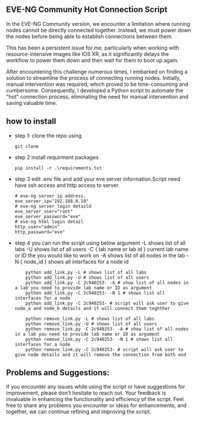 ## EVE-NG Community Hot Connection Script
In the EVE-NG Community version, we encounter a limitation where running nodes cannot be directly connected together. Instead, we must power down the nodes before being able to establish connections between them.

This has been a persistent issue for me, particularly when working with resource-intensive images like IOS XR, as it significantly delays the workflow to power them down and then wait for them to boot up again.

After encountering this challenge numerous times, I embarked on finding a solution to streamline the process of connecting running nodes. Initially, manual intervention was required, which proved to be time-consuming and cumbersome. Consequently, I developed a Python script to automate the "hot" connection process, eliminating the need for manual intervention and saving valuable time.


## how to install
- step 1:
    clone the repo using
    ```
    git clone 
    ```
- step 2
    install requirment packages
    ```
    pip install -r .\requirements.txt
    ```
- step 3
    edit .env file and add your eve server information.Script need have ssh access and http access to server.
    ```
    # eve-ng server ip address.
    eve_server_ip="192.168.0.10"
    # eve-ng server login detaild
    eve_server_user="root"
    eve_server_password="eve"
    # eve-ng html login detail
    http_user="admin"
    http_password="eve"
    ```
- step 4
    you can run the script using below argument
    -L shows list of all labs
    -U shows list of all users
    -C { lab name or lab id } current lab name or ID the you would like to work on
    -A shows list of all nodes in the lab
    -N { node_id } shows all interfaces for a node id
    ```
        python add_link.py -L # shows list of all labs
        python add_link.py -U # shows list of all users
        python add_link.py -C 2c940253- -A # show list of all nodes in a lab you need to provide lab name or ID as argument
        python add_link.py -C 2c940253- -N 1 # shows list all interfaces for a node
        python add_link.py -C 2c940253- # script will ask user to give node_a and node_b details and it will connect them toghther

        python remove_link.py -L # shows list of all labs
        python remove_link.py -U # shows list of all users
        python remove_link.py -C 2c940253- -A # show list of all nodes in a lab you need to provide lab name or ID as argument
        python remove_link.py -C 2c940253- -N 1 # shows list all interfaces for a node
        python remove_link.py -C 2c940253- # script will ask user to give node details and it will remove the connection from both end
    ```


## Problems and Suggestions:
If you encounter any issues while using the script or have suggestions for improvement, please don't hesitate to reach out. Your feedback is invaluable in enhancing the functionality and efficiency of the script. Feel free to share any problems you encounter or ideas for enhancements, and together, we can continue refining and improving the script.


